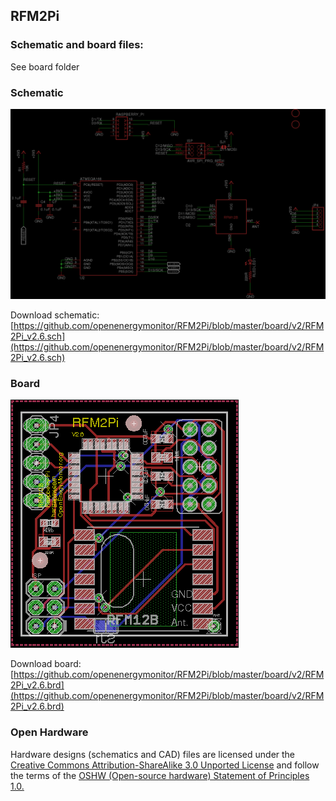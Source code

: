 ## RFM2Pi

### Schematic and board files: 

See board folder

### Schematic

![schematic.png](schematic.png)

Download schematic: [https://github.com/openenergymonitor/RFM2Pi/blob/master/board/v2/RFM2Pi_v2.6.sch](https://github.com/openenergymonitor/RFM2Pi/blob/master/board/v2/RFM2Pi_v2.6.sch)

### Board

![board.png](board.png)

Download board: [https://github.com/openenergymonitor/RFM2Pi/blob/master/board/v2/RFM2Pi_v2.6.brd](https://github.com/openenergymonitor/RFM2Pi/blob/master/board/v2/RFM2Pi_v2.6.brd)

### Open Hardware

Hardware designs (schematics and CAD) files are licensed under the [Creative Commons Attribution-ShareAlike 3.0 Unported License](http://creativecommons.org/licenses/by-sa/3.0/) and follow the terms of the [OSHW (Open-source hardware) Statement of Principles 1.0.](http://freedomdefined.org/OSHW)
